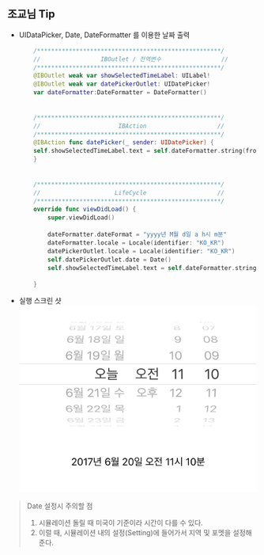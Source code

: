 ## 조교님 Tip

- UIDataPicker, Date, DateFormatter 를 이용한 날짜 출력

	```swift
	    /****************************************************/
	    //                 IBOutlet / 전역변수                 //
	    /****************************************************/
	    @IBOutlet weak var showSelectedTimeLabel: UILabel!
	    @IBOutlet weak var datePickerOutlet: UIDatePicker!
	    var dateFormatter:DateFormatter = DateFormatter()
	    
	    
	    /****************************************************/
	    //                      IBAction                    //
	    /****************************************************/
	    @IBAction func datePicker(_ sender: UIDatePicker) {
	    self.showSelectedTimeLabel.text = self.dateFormatter.string(from: sender.date)
	    }
	    
	    
	    /****************************************************/
	    //                     LifeCycle                    //
	    /****************************************************/
	    override func viewDidLoad() {
	        super.viewDidLoad()
	        
	        dateFormatter.dateFormat = "yyyy년 M월 d일 a h시 m분"
	        dateFormatter.locale = Locale(identifier: "KO_KR")
	        datePickerOutlet.locale = Locale(identifier: "KO_KR")
	        self.datePickerOutlet.date = Date()
	        self.showSelectedTimeLabel.text = self.dateFormatter.string(from: datePickerOutlet.date)
	        
	    }
	```

- 실행 스크린 샷 
![이미지](datePracticeScreenShot.png)

> Date 설정시 주의할 점
> 
> 1. 시뮬레이션 돌릴 때 미국이 기준이라 시간이 다를 수 있다. 
> 2. 이럴 때, 시뮬레이션 내의 설정(Setting)에 들어가서 지역 및 포멧을 설정해준다.
